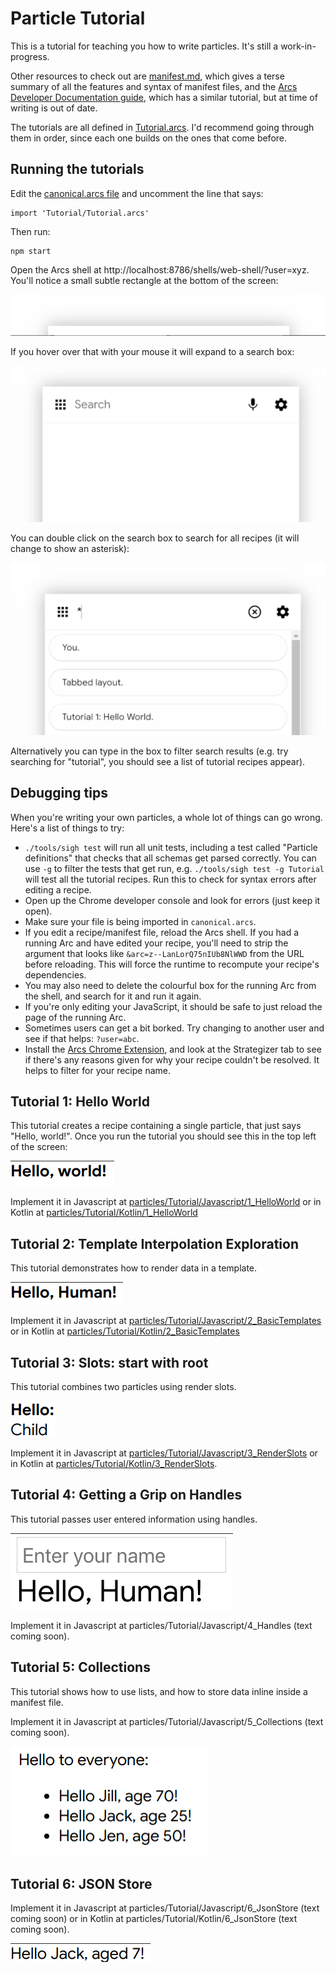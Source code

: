 # Particle Tutorial

This is a tutorial for teaching you how to write particles. It's still a work-in-progress.

Other resources to check out are [manifest.md](../../src/runtime/manifest.md), which gives a terse summary of all the features and syntax of
manifest files, and the [Arcs Developer Documentation guide](https://docs.google.com/document/d/1F6Q4u_VbXGlfYUm0y_OSNJOe9nIeSCnrRMZnls8Hkvg),
which has a similar tutorial, but at time of writing is out of date.

The tutorials are all defined in [Tutorial.arcs](Tutorial.arcs). I'd recommend going through them in order, since each one builds on the
ones that come before.

## Running the tutorials

Edit the [canonical.arcs file](../canonical.arcs) and uncomment the line that says:

```
import 'Tutorial/Tutorial.arcs'
```

Then run:

```
npm start
```

Open the Arcs shell at http://localhost:8786/shells/web-shell/?user=xyz. You'll notice a small subtle rectangle at the bottom of the screen:

![Shell rectangle](screenshots/shell-rectangle.png)

If you hover over that with your mouse it will expand to a search box:

![Shell search](screenshots/shell-search.png)

You can double click on the search box to search for all recipes (it will change to show an asterisk):

![Shell search all](screenshots/shell-search-all.png)

Alternatively you can type in the box to filter search results (e.g. try searching for "tutorial", you should see a list of tutorial recipes
appear).

## Debugging tips

When you're writing your own particles, a whole lot of things can go wrong. Here's a list of things to try:

* `./tools/sigh test` will run all unit tests, including a test called "Particle definitions" that checks that all schemas get parsed correctly.
  You can use `-g` to filter the tests that get run, e.g. `./tools/sigh test -g Tutorial` will test all the tutorial recipes. Run this to check
  for syntax errors after editing a recipe.
* Open up the Chrome developer console and look for errors (just keep it open).
* Make sure your file is being imported in `canonical.arcs`.
* If you edit a recipe/manifest file, reload the Arcs shell. If you had a running Arc and have edited your recipe, you'll need to strip the
  argument that looks like `&arc=z--LanLorQ75nIUb8NlWWD` from the URL before reloading. This will force the runtime to recompute your recipe's
  dependencies.
* You may also need to delete the colourful box for the running Arc from the shell, and search for it and run it again.
* If you're only editing your JavaScript, it should be safe to just reload the page of the running Arc.
* Sometimes users can get a bit borked. Try changing to another user and see if that helps: `?user=abc`.
* Install the [Arcs Chrome Extension](../../extension/README.md), and look at the Strategizer tab to see if there's any reasons given for why
  your recipe couldn't be resolved. It helps to filter for your recipe name.

## Tutorial 1: Hello World

This tutorial creates a recipe containing a single particle, that just says "Hello, world!". Once you run the tutorial you should see this in
the top left of the screen:

![Tutorial 1 image](screenshots/1-hello-world.png)

Implement it in Javascript at [particles/Tutorial/Javascript/1_HelloWorld](https://github.com/PolymerLabs/arcs/tree/master/particles/Tutorial/Javascript#hello-world) or in Kotlin at [particles/Tutorial/Kotlin/1_HelloWorld](https://github.com/PolymerLabs/arcs/tree/master/particles/Tutorial/Kotlin#hello-world) 

## Tutorial 2: Template Interpolation Exploration

This tutorial demonstrates how to render data in a template.

![Tutorial 2 image](screenshots/2-basic-template.png)

Implement it in Javascript at [particles/Tutorial/Javascript/2_BasicTemplates](https://github.com/PolymerLabs/arcs/tree/master/particles/Tutorial/Javascript#template-interpolation-exploration) or in Kotlin at [particles/Tutorial/Kotlin/2_BasicTemplates](https://github.com/PolymerLabs/arcs/tree/master/particles/Tutorial/Kotlin#template-interpolation-exploration) 

## Tutorial 3: Slots: start with root

This tutorial combines two particles using render slots.

![Tutorial 3 image](screenshots/3-render-slots.png)

Implement it in Javascript at [particles/Tutorial/Javascript/3_RenderSlots](https://github.com/PolymerLabs/arcs/tree/master/particles/Tutorial/Javascript#slots-the-root-of-the-matter) or in Kotlin at [particles/Tutorial/Kotlin/3_RenderSlots](https://github.com/PolymerLabs/arcs/tree/master/particles/Tutorial/Kotlin#slots-the-root-of-the-matter). 

## Tutorial 4: Getting a Grip on Handles

This tutorial passes user entered information using handles.

![Tutorial 4 image](screenshots/4-handles.png)

Implement it in Javascript at particles/Tutorial/Javascript/4_Handles (text coming soon). 

## Tutorial 5: Collections

This tutorial shows how to use lists, and how to store data inline inside a manifest file.

Implement it in Javascript at particles/Tutorial/Javascript/5_Collections (text coming soon). 


![Tutorial 5 image](screenshots/5-collections.png)

## Tutorial 6: JSON Store

Implement it in Javascript at particles/Tutorial/Javascript/6_JsonStore (text coming soon) or in Kotlin at particles/Tutorial/Kotlin/6_JsonStore (text coming soon). 

![Tutorial 6 image](screenshots/6-json-store.png)

